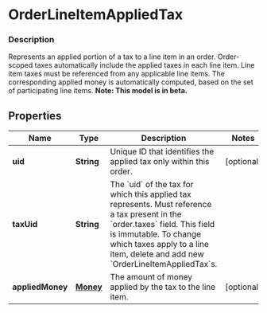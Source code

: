
# OrderLineItemAppliedTax

### Description

Represents an applied portion of a tax to a line item in an order.  Order-scoped taxes automatically include the applied taxes in each line item. Line item taxes must be referenced from any applicable line items. The corresponding applied money is automatically computed, based on the set of participating line items.
**Note: This model is in beta.**

## Properties
Name | Type | Description | Notes
------------ | ------------- | ------------- | -------------
**uid** | **String** | Unique ID that identifies the applied tax only within this order. |  [optional]
**taxUid** | **String** | The &#x60;uid&#x60; of the tax for which this applied tax represents.  Must reference a tax present in the &#x60;order.taxes&#x60; field.  This field is immutable. To change which taxes apply to a line item, delete and add new &#x60;OrderLineItemAppliedTax&#x60;s. | 
**appliedMoney** | [**Money**](Money.md) | The amount of money applied by the tax to the line item. |  [optional]



